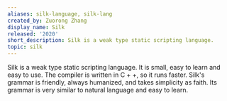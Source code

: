 ```yaml
---
aliases: silk-language, silk-lang
created_by: Zuorong Zhang
display_name: Silk
released: '2020'
short_description: Silk is a weak type static scripting language. 
topic: silk
---
```

Silk is a weak type static scripting language. It is small, easy to learn and easy to use. The compiler is written in C + +, so it runs faster.
Silk's grammar is friendly, always humanized, and takes simplicity as faith. Its grammar is very similar to natural language and easy to learn.